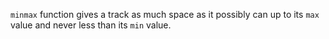 `minmax` function gives a track as much space as it possibly can up to its `max` value and never less than its `min` value.
